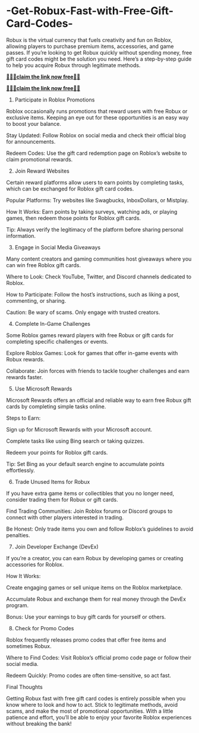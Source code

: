 # -Get-Robux-Fast-with-Free-Gift-Card-Codes-
Robux is the virtual currency that fuels creativity and fun on Roblox, allowing players to purchase premium items, accessories, and game passes. If you’re looking to get Robux quickly without spending money, free gift card codes might be the solution you need. Here’s a step-by-step guide to help you acquire Robux through legitimate methods.

**[🔗🔴🔴claim the link now free📌📌](https://tinyurl.com/free-top-2024robux-giftcard)**

**[🔗🔴🔴claim the link now free📌📌](https://tinyurl.com/free-top-2024robux-giftcard)**

1. Participate in Roblox Promotions

Roblox occasionally runs promotions that reward users with free Robux or exclusive items. Keeping an eye out for these opportunities is an easy way to boost your balance.

Stay Updated: Follow Roblox on social media and check their official blog for announcements.

Redeem Codes: Use the gift card redemption page on Roblox’s website to claim promotional rewards.

2. Join Reward Websites

Certain reward platforms allow users to earn points by completing tasks, which can be exchanged for Roblox gift card codes.

Popular Platforms: Try websites like Swagbucks, InboxDollars, or Mistplay.

How It Works: Earn points by taking surveys, watching ads, or playing games, then redeem those points for Roblox gift cards.

Tip: Always verify the legitimacy of the platform before sharing personal information.

3. Engage in Social Media Giveaways

Many content creators and gaming communities host giveaways where you can win free Roblox gift cards.

Where to Look: Check YouTube, Twitter, and Discord channels dedicated to Roblox.

How to Participate: Follow the host’s instructions, such as liking a post, commenting, or sharing.

Caution: Be wary of scams. Only engage with trusted creators.

4. Complete In-Game Challenges

Some Roblox games reward players with free Robux or gift cards for completing specific challenges or events.

Explore Roblox Games: Look for games that offer in-game events with Robux rewards.

Collaborate: Join forces with friends to tackle tougher challenges and earn rewards faster.

5. Use Microsoft Rewards

Microsoft Rewards offers an official and reliable way to earn free Robux gift cards by completing simple tasks online.

Steps to Earn:

Sign up for Microsoft Rewards with your Microsoft account.

Complete tasks like using Bing search or taking quizzes.

Redeem your points for Roblox gift cards.

Tip: Set Bing as your default search engine to accumulate points effortlessly.

6. Trade Unused Items for Robux

If you have extra game items or collectibles that you no longer need, consider trading them for Robux or gift cards.

Find Trading Communities: Join Roblox forums or Discord groups to connect with other players interested in trading.

Be Honest: Only trade items you own and follow Roblox’s guidelines to avoid penalties.

7. Join Developer Exchange (DevEx)

If you’re a creator, you can earn Robux by developing games or creating accessories for Roblox.

How It Works:

Create engaging games or sell unique items on the Roblox marketplace.

Accumulate Robux and exchange them for real money through the DevEx program.

Bonus: Use your earnings to buy gift cards for yourself or others.

8. Check for Promo Codes

Roblox frequently releases promo codes that offer free items and sometimes Robux.

Where to Find Codes: Visit Roblox’s official promo code page or follow their social media.

Redeem Quickly: Promo codes are often time-sensitive, so act fast.

Final Thoughts

Getting Robux fast with free gift card codes is entirely possible when you know where to look and how to act. Stick to legitimate methods, avoid scams, and make the most of promotional opportunities. With a little patience and effort, you’ll be able to enjoy your favorite Roblox experiences without breaking the bank!

